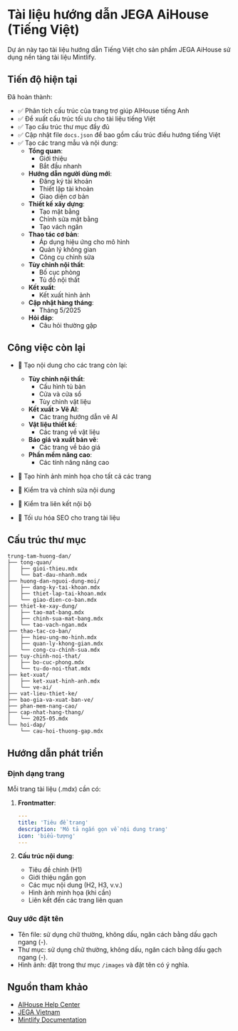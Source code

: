 # Tài liệu hướng dẫn JEGA AiHouse (Tiếng Việt)

Dự án này tạo tài liệu hướng dẫn Tiếng Việt cho sản phẩm JEGA AiHouse sử dụng nền tảng tài liệu Mintlify.

## Tiến độ hiện tại

Đã hoàn thành:
- ✅ Phân tích cấu trúc của trang trợ giúp AIHouse tiếng Anh
- ✅ Đề xuất cấu trúc tối ưu cho tài liệu tiếng Việt
- ✅ Tạo cấu trúc thư mục đầy đủ
- ✅ Cập nhật file `docs.json` để bao gồm cấu trúc điều hướng tiếng Việt
- ✅ Tạo các trang mẫu và nội dung:
  - **Tổng quan**:
    - Giới thiệu
    - Bắt đầu nhanh
  - **Hướng dẫn người dùng mới**:
    - Đăng ký tài khoản
    - Thiết lập tài khoản
    - Giao diện cơ bản
  - **Thiết kế xây dựng**:
    - Tạo mặt bằng
    - Chỉnh sửa mặt bằng
    - Tạo vách ngăn
  - **Thao tác cơ bản**:
    - Áp dụng hiệu ứng cho mô hình
    - Quản lý không gian
    - Công cụ chỉnh sửa
  - **Tùy chỉnh nội thất**:
    - Bố cục phòng
    - Tủ đồ nội thất
  - **Kết xuất**:
    - Kết xuất hình ảnh
  - **Cập nhật hàng tháng**:
    - Tháng 5/2025
  - **Hỏi đáp**:
    - Câu hỏi thường gặp

## Công việc còn lại

- 🔲 Tạo nội dung cho các trang còn lại:
  - **Tùy chỉnh nội thất**:
    - Cấu hình tủ bàn
    - Cửa và cửa sổ
    - Tùy chỉnh vật liệu
  - **Kết xuất > Vẽ AI**:
    - Các trang hướng dẫn vẽ AI
  - **Vật liệu thiết kế**:
    - Các trang về vật liệu
  - **Báo giá và xuất bản vẽ**:
    - Các trang về báo giá
  - **Phần mềm nâng cao**:
    - Các tính năng nâng cao

- 🔲 Tạo hình ảnh minh họa cho tất cả các trang
- 🔲 Kiểm tra và chỉnh sửa nội dung
- 🔲 Kiểm tra liên kết nội bộ
- 🔲 Tối ưu hóa SEO cho trang tài liệu

## Cấu trúc thư mục

```
trung-tam-huong-dan/
├── tong-quan/
│   ├── gioi-thieu.mdx
│   └── bat-dau-nhanh.mdx
├── huong-dan-nguoi-dung-moi/
│   ├── dang-ky-tai-khoan.mdx
│   ├── thiet-lap-tai-khoan.mdx
│   └── giao-dien-co-ban.mdx
├── thiet-ke-xay-dung/
│   ├── tao-mat-bang.mdx
│   ├── chinh-sua-mat-bang.mdx
│   └── tao-vach-ngan.mdx
├── thao-tac-co-ban/
│   ├── hieu-ung-mo-hinh.mdx
│   ├── quan-ly-khong-gian.mdx
│   └── cong-cu-chinh-sua.mdx
├── tuy-chinh-noi-that/
│   ├── bo-cuc-phong.mdx
│   └── tu-do-noi-that.mdx
├── ket-xuat/
│   ├── ket-xuat-hinh-anh.mdx
│   └── ve-ai/
├── vat-lieu-thiet-ke/
├── bao-gia-va-xuat-ban-ve/
├── phan-mem-nang-cao/
├── cap-nhat-hang-thang/
│   └── 2025-05.mdx
└── hoi-dap/
    └── cau-hoi-thuong-gap.mdx
```

## Hướng dẫn phát triển

### Định dạng trang

Mỗi trang tài liệu (.mdx) cần có:

1. **Frontmatter**:
   ```yaml
   ---
   title: 'Tiêu đề trang'
   description: 'Mô tả ngắn gọn về nội dung trang'
   icon: 'biểu-tượng'
   ---
   ```

2. **Cấu trúc nội dung**:
   - Tiêu đề chính (H1)
   - Giới thiệu ngắn gọn
   - Các mục nội dung (H2, H3, v.v.)
   - Hình ảnh minh họa (khi cần)
   - Liên kết đến các trang liên quan

### Quy ước đặt tên

- Tên file: sử dụng chữ thường, không dấu, ngăn cách bằng dấu gạch ngang (-).
- Thư mục: sử dụng chữ thường, không dấu, ngăn cách bằng dấu gạch ngang (-).
- Hình ảnh: đặt trong thư mục `/images` và đặt tên có ý nghĩa.

## Nguồn tham khảo

- [AIHouse Help Center](https://www.aihouse.com/global/help-center/3d-home-design)
- [JEGA Vietnam](https://jega.vn/vi/trung-tam-huong-dan)
- [Mintlify Documentation](https://mintlify.com/docs)

